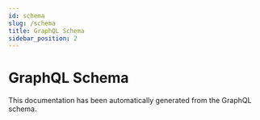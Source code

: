 ```yaml
---
id: schema
slug: /schema
title: GraphQL Schema
sidebar_position: 2
---
```


# GraphQL Schema

This documentation has been automatically generated from the GraphQL schema.
